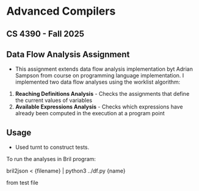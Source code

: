 # Advanced Compilers 

## CS 4390 - Fall 2025

## Data Flow Analysis Assignment 
- This assignment extends data flow analysis implementation byt Adrian Sampson from course on programming language implementation. I implemented two data flow analyses using the worklist algorithm:
1. **Reaching Definitions Analysis** - Checks the assignments that define the current values of variables
2. **Available Expressions Analysis** - Checks which expressions have already been computed in the execution at a program point


## Usage
- Used turnt to construct tests. 

To run the analyses in Bril program:

bril2json < {filename} | python3 ../df.py {name}

from test file
